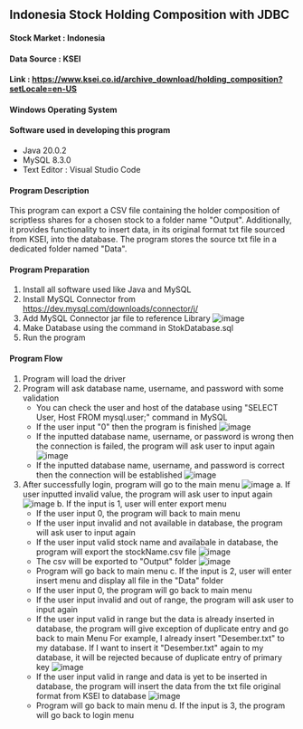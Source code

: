 ## Indonesia Stock Holding Composition with JDBC

#### Stock Market  : Indonesia
#### Data Source   : KSEI
#### Link          : https://www.ksei.co.id/archive_download/holding_composition?setLocale=en-US

#### Windows Operating System
#### Software used in developing this program
* Java 20.0.2
* MySQL 8.3.0
* Text Editor : Visual Studio Code

#### Program Description
This program can export a CSV file containing the holder composition of scriptless shares for a chosen stock to a folder name "Output". Additionally, it provides functionality to insert data, in its original format txt file sourced from KSEI, into the database. The program stores the source txt file in a dedicated folder named "Data".

#### Program Preparation
1. Install all software used like Java and MySQL
2. Install MySQL Connector from https://dev.mysql.com/downloads/connector/j/
3. Add MySQL Connector jar file to reference Library
   ![image](https://github.com/RichSvK/Stock_Holder_Composition_Java/assets/87809864/72783c0b-b67e-4c57-a82b-cac5fae66786)
4. Make Database using the command in StokDatabase.sql
5. Run the program

#### Program Flow
1. Program will load the driver
2. Program will ask database name, username, and password with some validation
   * You can check the user and host of the database using "SELECT User, Host FROM mysql.user;" command in MySQL
   * If the user input "0" then the program is finished
     ![image](https://github.com/RichSvK/Stock_Holder_Composition_Java/assets/87809864/3f02ee92-9f74-4f45-a5fb-42c996437337)
   * If the inputted database name, username, or password is wrong then the connection is failed, the program will ask user to input again
     ![image](https://github.com/RichSvK/Stock_Holder_Composition_Java/assets/87809864/e5c229d7-5342-4398-9a5a-c7830444848d)
   * If the inputted database name, username, and password is correct then the connection will be established
     ![image](https://github.com/RichSvK/Stock_Holder_Composition_Java/assets/87809864/75ae70a2-a239-4285-b544-6a03c43757df)
3. After successfully login, program will go to the main menu
   ![image](https://github.com/RichSvK/Stock_Holder_Composition_Java/assets/87809864/0c7f1230-0758-4038-942e-8a45ca019852)
   a. If user inputted invalid value, the program will ask user to input again
      ![image](https://github.com/RichSvK/Stock_Holder_Composition_Java/assets/87809864/8a2fd251-12a3-482f-afde-0496a402a625)
   b. If the input is 1, user will enter export menu
      * If the user input 0, the program will back to main menu
      * If the user input invalid and not available in database, the program will ask user to input again
      * If the user input valid stock name and availabale in database, the program will export the stockName.csv file
        ![image](https://github.com/RichSvK/Stock_Holder_Composition_Java/assets/87809864/ddeaf13a-7e6b-4344-9093-b55fcc2e48c7)
      * The csv will be exported to "Output" folder
        ![image](https://github.com/RichSvK/Stock_Holder_Composition_Java/assets/87809864/fb2dc76a-a429-44af-bcd1-e79cd7ced3d6)
      * Program will go back to main menu
   c. If the input is 2, user will enter insert menu and display all file in the "Data" folder
      * If the user input 0, the program will go back to main menu
      * If the user input invalid and out of range, the program will ask user to input again
      * If the user input valid in range but the data is already inserted in database, the program will give exception of duplicate entry and go back to main Menu
        For example, I already insert "Desember.txt" to my database. If I want to insert it "Desember.txt" again to my database, it will be rejected because of duplicate entry of primary key
        ![image](https://github.com/RichSvK/Stock_Holder_Composition_Java/assets/87809864/5f8f9b93-af60-449a-9840-42d183007b1f)
      * If the user input valid in range and data is yet to be inserted in database, the program will insert the data from the txt file original format from KSEI to database
        ![image](https://github.com/RichSvK/Stock_Holder_Composition_Java/assets/87809864/5bac3c9f-684d-4e42-9b29-ec68e202b123)
      * Program will go back to main menu
   d. If the input is 3, the program will go back to login menu

